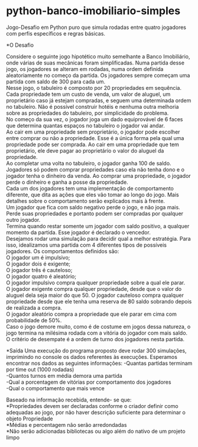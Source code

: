 # python-banco-imobiliario-simples
Jogo-Desafio em Python puro que simula rodadas entre quatro jogadores com perfis específicos e regras básicas.

*O Desafio

Considere o seguinte jogo hipotético muito semelhante a Banco Imobiliário, onde várias de suas mecânicas
foram simplificadas. Numa partida desse jogo, os jogadores se alteram em rodadas, numa ordem definida
aleatoriamente no começo da partida. Os jogadores sempre começam uma partida com saldo de 300 para
cada um.  
Nesse jogo, o tabuleiro é composto por 20 propriedades em sequência. Cada propriedade tem um custo de
venda, um valor de aluguel, um proprietário caso já estejam compradas, e seguem uma determinada ordem no
tabuleiro. Não é possível construir hotéis e nenhuma outra melhoria sobre as propriedades do tabuleiro, por
simplicidade do problema.  
No começo da sua vez, o jogador joga um dado equiprovável de 6 faces que determina quantas espaços no
tabuleiro o jogador vai andar.  
Ao cair em uma propriedade sem proprietário, o jogador pode escolher entre comprar ou não a
propriedade. Esse é a única forma pela qual uma propriedade pode ser comprada.
Ao cair em uma propriedade que tem proprietário, ele deve pagar ao proprietário o valor do aluguel da
propriedade.  
Ao completar uma volta no tabuleiro, o jogador ganha 100 de saldo.  
Jogadores só podem comprar propriedades caso ela não tenha dono e o jogador tenha o dinheiro da venda. 
Ao comprar uma propriedade, o jogador perde o dinheiro e ganha a posse da propriedade.  
Cada um dos jogadores tem uma implementação de comportamento diferente, que dita as ações que eles
vão tomar ao longo do jogo. Mais detalhes sobre o comportamento serão explicados mais à frente.  
Um jogador que fica com saldo negativo perde o jogo, e não joga mais. Perde suas propriedades e portanto
podem ser compradas por qualquer outro jogador.  
Termina quando restar somente um jogador com saldo positivo, a qualquer momento da partida. Esse jogador
é declarado o vencedor.  
Desejamos rodar uma simulação para decidir qual a melhor estratégia. Para isso, idealizamos uma partida
com 4 diferentes tipos de possíveis jogadores. Os comportamentos definidos são:  
O jogador um é impulsivo;  
O jogador dois é exigente;  
O jogador três é cauteloso;  
O jogador quatro é aleatório;  
O jogador impulsivo compra qualquer propriedade sobre a qual ele parar.  
O jogador exigente compra qualquer propriedade, desde que o valor do aluguel dela seja maior do que 50.
O jogador cauteloso compra qualquer propriedade desde que ele tenha uma reserva de 80 saldo sobrando
depois de realizada a compra.  
O jogador aleatório compra a propriedade que ele parar em cima com probabilidade de 50%.  
Caso o jogo demore muito, como é de costume em jogos dessa natureza, o jogo termina na milésima rodada
com a vitória do jogador com mais saldo. O critério de desempate é a ordem de turno dos jogadores nesta
partida.  

*Saída
Uma execução do programa proposto deve rodar 300 simulações, imprimindo no console os dados referentes
às execuções. Esperamos encontrar nos dados as seguintes informações:
-Quantas partidas terminam por time out (1000 rodadas)  
-Quantos turnos em média demora uma partida  
-Qual a porcentagem de vitórias por comportamento dos jogadores  
-Qual o comportamento que mais vence  

Baseado na informação recebida, entende- se que:  
*Propriedades devem ser declaradas conforme o criador definir como adequadas ao jogo, por não haver descrição suficiente para determinar o objeto Propriedade  
*Médias e percentagem não serão arredondadas  
*Não serão adicionadas bibliotecas ou algo além do nativo de um projeto limpo  
